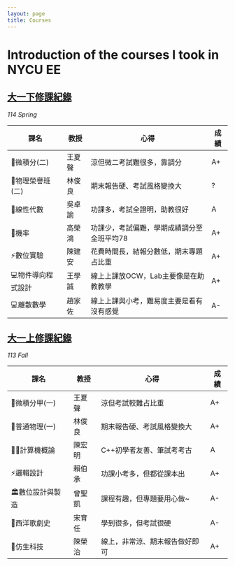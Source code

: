 ```yaml
---
layout: page
title: Courses
---
```

 
# **Introduction of the courses I took in NYCU EE**

## [大一下修課紀錄](_posts/2025-06-08-大一下修課紀錄.md)
*114 Spring*

| 課名           | 教授      | 心得         | 成績     |
|----------------|----------|----------------|----------|
| 🧮微積分(二)        | 王夏聲   | 涼但微二考試難很多，靠調分 | A+ |
| 🌌物理榮譽班(二)     | 林俊良   | 期末報告硬、考試風格變換大 | ? |
| 🧮線性代數            | 吳卓諭 | 功課多，考試全證明，助教很好 | A |
| 🧮機率                | 高榮鴻 | 功課少，考試偏難，學期成績調分至全班平均78 | A+ |
| ⚡數位實驗           | 陳建安 | 花費時間長，結報分數低，期末專題占比重 | A+ |
| 💻物件導向程式設計 | 王學誠 | 線上上課放OCW，Lab主要像是在助教教學 | A+ |
| 💻離散數學            | 趙家佐 | 線上上課與小考，難易度主要是看有沒有感覺  | A- |

## [大一上修課紀錄](_posts/2025-02-18-大一上修課紀錄.md)
*113 Fall*

| 課名           | 教授      | 心得         | 成績     |
|----------------|----------|----------------|----------|
| 🧮微積分甲(一)        | 王夏聲   | 涼但考試較難占比重 | A+ |
| 🌌普通物理(一)       | 林俊良   | 期末報告硬、考試風格變換大 | A+ |
| 🧑‍💻計算機概論     | 陳宏明   | C++初學者友善、筆試考考古 | A |
| ⚡邏輯設計       | 賴伯承   | 功課小考多，但都從課本出 | A+ |
| 🏛️數位設計與製造 | 曾聖凱   | 課程有趣，但專題要用心做~ | A- |
| 🎵西洋歌劇史     | 宋育任   | 學到很多，但考試很硬 | A- |
| 🧬仿生科技       | 陳榮治   | 線上，非常涼、期末報告做好即可 | A+ |

